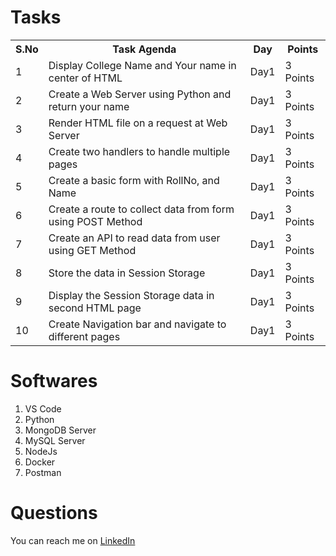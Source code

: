 # Tasks

<table>
  <tr>
    <th>S.No</th>
    <th>Task Agenda</th>
    <th>Day</th>
    <th>Points
 </tr>
 <tr>
  <td>1</td>
  <td>Display College Name and Your name in center of HTML </td>
  <td>Day1</td>
  <td>3 Points</td>
 </tr>
 <tr>
  <td>2</td>
  <td>Create a Web Server using Python and return your name </td>
  <td>Day1</td>
  <td>3 Points</td>
 </tr>
 <tr>
  <td>3</td>
  <td>Render HTML file on a request at Web Server</td>
  <td>Day1</td>
  <td>3 Points</td>
 </tr>
 <tr>
  <td>4</td>
  <td>Create two handlers to handle multiple pages</td>
  <td>Day1</td>
  <td>3 Points</td>
 </tr>
 <tr>
  <td>5</td>
  <td>Create a basic form with RollNo, and Name</td>
  <td>Day1</td>
  <td>3 Points</td>
 </tr>
 <tr>
  <td>6</td>
  <td>Create a route to collect data from form using POST Method</td>
  <td>Day1</td>
  <td>3 Points</td>
 </tr>
 <tr>
  <td>7</td>
  <td>Create an API to read data from user using GET Method</td>
  <td>Day1</td>
  <td>3 Points</td>
 </tr>
 <tr>
  <td>8</td>
  <td>Store the data in Session Storage</td>
  <td>Day1</td>
  <td>3 Points</td>
 </tr>
 <tr>
  <td>9</td>
  <td>Display the Session Storage data in second HTML page</td>
  <td>Day1</td>
  <td>3 Points</td>
 </tr>
 <tr>
  <td>10</td>
  <td>Create Navigation bar and navigate to different pages</td>
  <td>Day1</td>
  <td>3 Points</td>
 </tr>
</table>

# Softwares

1. VS Code
2. Python
3. MongoDB Server
4. MySQL Server
5. NodeJs
6. Docker
7. Postman

# Questions
You can reach me on <a href="https://linkedin.com/in/MadhuPIoT">LinkedIn</a>
